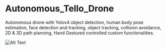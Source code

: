 # Autonomous_Tello_Drone
 
Autonomous drone with Yolov4 object detection, human body pose estimation, face detection and tracking, object
tracking, collision avoidance, 2D & 3D path planning, Hand Gestured controlled custom functionalities.

![Alt Text](https://drive.google.com/file/d/13KlwUtQ85FKlBlDCbc6-M_EhM0I6BMuT/view)
